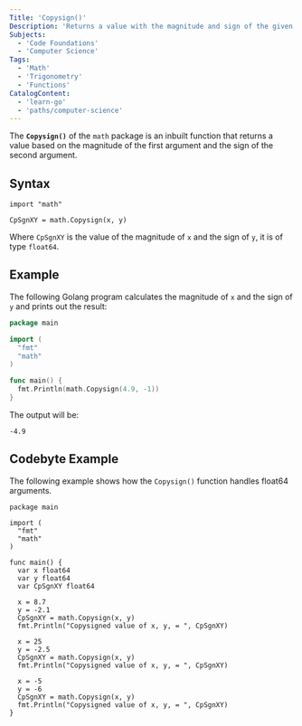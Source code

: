 ```yaml
---
Title: 'Copysign()'
Description: 'Returns a value with the magnitude and sign of the given arguments.'
Subjects:
  - 'Code Foundations'
  - 'Computer Science'
Tags:
  - 'Math'
  - 'Trigonometry'
  - 'Functions'
CatalogContent:
  - 'learn-go'
  - 'paths/computer-science'
---
```


The **`Copysign()`** of the `math` package is an inbuilt function that returns a value based on the magnitude of the first argument and the sign of the second argument.

## Syntax

```pseudo
import "math"

CpSgnXY = math.Copysign(x, y)
```

Where `CpSgnXY` is the value of the magnitude of `x` and the sign of `y`, it is of type `float64`.

## Example

The following Golang program calculates the magnitude of `x` and the sign of `y` and prints out the result:

```go
package main

import (
  "fmt"
  "math"
)

func main() {
  fmt.Println(math.Copysign(4.9, -1))
}
```

The output will be:

```shell
-4.9
```

## Codebyte Example

The following example shows how the `Copysign()` function handles float64 arguments.

```codebyte/golang
package main

import (
  "fmt"
  "math"
)

func main() {
  var x float64
  var y float64
  var CpSgnXY float64

  x = 8.7
  y = -2.1
  CpSgnXY = math.Copysign(x, y)
  fmt.Println("Copysigned value of x, y, = ", CpSgnXY)

  x = 25
  y = -2.5
  CpSgnXY = math.Copysign(x, y)
  fmt.Println("Copysigned value of x, y, = ", CpSgnXY)

  x = -5
  y = -6
  CpSgnXY = math.Copysign(x, y)
  fmt.Println("Copysigned value of x, y, = ", CpSgnXY)
}
```

